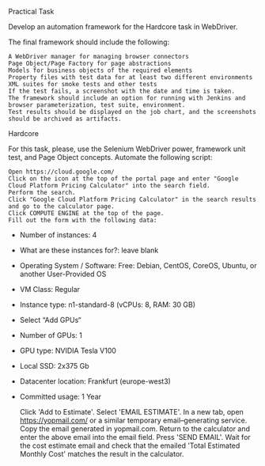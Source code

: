 Practical Task

Develop an automation framework for the Hardcore task in WebDriver.

The final framework should include the following:

    A WebDriver manager for managing browser connectors
    Page Object/Page Factory for page abstractions
    Models for business objects of the required elements
    Property files with test data for at least two different environments
    XML suites for smoke tests and other tests
    If the test fails, a screenshot with the date and time is taken.
    The framework should include an option for running with Jenkins and browser parameterization, test suite, environment.
    Test results should be displayed on the job chart, and the screenshots should be archived as artifacts.


Hardcore

For this task, please, use the Selenium WebDriver power, framework unit test, and Page Object concepts. Automate the following script:

    Open https://cloud.google.com/
    Click on the icon at the top of the portal page and enter "Google Cloud Platform Pricing Calculator" into the search field.
    Perform the search.
    Click "Google Cloud Platform Pricing Calculator" in the search results and go to the calculator page.
    Click COMPUTE ENGINE at the top of the page.
    Fill out the form with the following data:

* Number of instances: 4

* What are these instances for?: leave blank

* Operating System / Software: Free: Debian, CentOS, CoreOS, Ubuntu, or another User-Provided OS

* VM Class: Regular

* Instance type: n1-standard-8 (vCPUs: 8, RAM: 30 GB)

* Select “Add GPUs“

* Number of GPUs: 1

* GPU type: NVIDIA Tesla V100

* Local SSD: 2x375 Gb

* Datacenter location: Frankfurt (europe-west3)

* Committed usage: 1 Year

  Click 'Add to Estimate'.
  Select 'EMAIL ESTIMATE'.
  In a new tab, open https://yopmail.com/ or a similar temporary email–generating service.
  Copy the email generated in yopmail.com.
  Return to the calculator and enter the above email into the email field.
  Press 'SEND EMAIL'.
  Wait for the cost estimate email and check that the emailed 'Total Estimated Monthly Cost' matches the result in the calculator.
